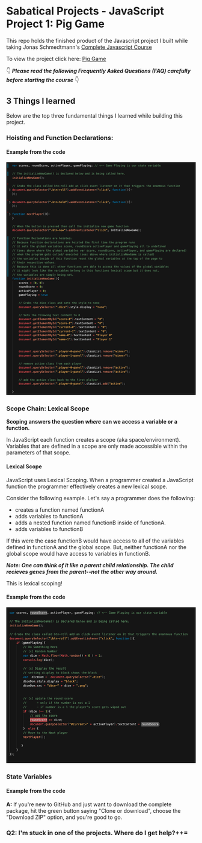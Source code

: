 # Sabatical Projects - JavaScript Project 1: Pig Game

This repo holds the finished product of the Javascript project I built while taking Jonas Schmedtmann's [Complete Javascript Course](https://github.com/rightbrainpapi/complete-javascript-course)  

To view the project click here: [Pig Game](https://rightbrainpapi.github.io/1-Pig-Game/)

👇 **_Please read the following Frequently Asked Questions (FAQ) carefully before starting the course_** 👇

## 3 Things I learned

Below are the top three fundamental things I learned while building this project.
### Hoisting and Function Declarations:

#### Example from the code

![Hoisting and Functional Declaration](readmeAssets/hoistingandfunctiondeclaration.png)


### Scope Chain: Lexical Scope 
**Scoping answers the question _where_ can we access a variable or a function.**

In JavaScript each function creates a scope (aka space/environment). Variables that are defined in a scope are only made accessible within the parameters of that scope. 

#### Lexical Scope
JavaScript uses Lexical Scoping.
When a programmer created a JavaScript function the programmer effectively creates a new lexical scope.

Consider the following example.
Let's say a programmer does the following:
- creates a function named functionA
- adds variables to functionA 
- adds a nested function named functionB inside of functionA.
- adds variables to functionB

If this were the case functionB would have access to all of the variables defined in functionA and the global scope. But, neither functionA nor the global scope would have access to variables in functionB.

**_Note: One can think of it like a parent child relationship. The child recieves genes from the parent--not the other way around._**

This is lexical scoping!

#### Example from the code
![Lexical Scoping](readmeAssets/lexicalScoping.png)


### State Variables


#### Example from the code


**A:** If you're new to GitHub and just want to download the complete package, hit the green button saying "Clone or download", choose the "Download ZIP" option, and you're good to go.

### Q2: I'm stuck in one of the projects. Where do I get help?++=